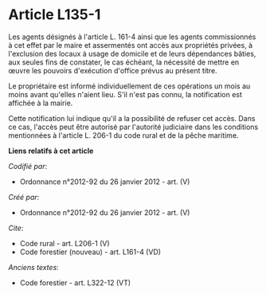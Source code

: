 # Article L135-1

Les agents désignés à l'article L. 161-4 ainsi que les agents commissionnés à cet effet par le maire et assermentés ont accès
aux propriétés privées, à l'exclusion des locaux à usage de domicile et de leurs dépendances bâties, aux seules fins de
constater, le cas échéant, la nécessité de mettre en œuvre les pouvoirs d'exécution d'office prévus au présent titre.

Le propriétaire est informé individuellement de ces opérations un mois au moins avant qu'elles n'aient lieu. S'il n'est pas
connu, la notification est affichée à la mairie.

Cette notification lui indique qu'il a la possibilité de refuser cet accès. Dans ce cas, l'accès peut être autorisé par
l'autorité judiciaire dans les conditions mentionnées à l'article L. 206-1 du code rural et de la pêche maritime.

**Liens relatifs à cet article**

_Codifié par_:

  - Ordonnance n°2012-92 du 26 janvier 2012 - art. (V)

_Créé par_:

  - Ordonnance n°2012-92 du 26 janvier 2012 - art. (V)

_Cite_:

  - Code rural - art. L206-1 (V)
  - Code forestier (nouveau) - art. L161-4 (VD)

_Anciens textes_:

  - Code forestier - art. L322-12 (VT)
